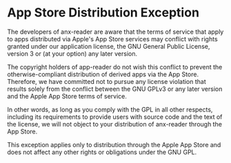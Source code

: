 # App Store Distribution Exception

The developers of anx-reader are aware that the terms of service that apply to apps distributed via Apple's App Store services may conflict with rights granted under our application license, the GNU General Public License, version 3 or (at your option) any later version.

The copyright holders of app-reader do not wish this conflict to prevent the otherwise-compliant distribution of derived apps via the App Store. Therefore, we have committed not to pursue any license violation that results solely from the conflict between the GNU GPLv3 or any later version and the Apple App Store terms of service.

In other words, as long as you comply with the GPL in all other respects, including its requirements to provide users with source code and the text of the license, we will not object to your distribution of anx-reader through the App Store.

This exception applies only to distribution through the Apple App Store and does not affect any other rights or obligations under the GNU GPL.
